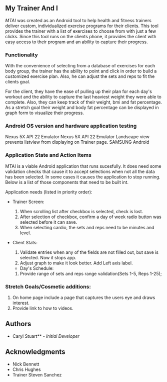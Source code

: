 ## My Trainer And I 

_MTAI_ was created as an Android tool to help health and fitness trainers deliver custom, individualized exercise programs for their clients.  This tool provides the trainer with a list of exercises to choose from with just a few clicks.  Since this tool runs
on the clients phone, it provides the client with easy access to their program and an ability to capture their progress.

### Functionality

With the convenience of selecting from a database of exercises for each body group, the trainer has the ability to point and click in 
order to build a customized exercise plan.  Also, he can adjust the sets and reps to fit the clients goal.  

For the client, they have the ease of pulling up their plan for each day's workout and the ability to capture the last heaviest 
weight they were able to complete.  Also, they can keep track of their weight, bmi and fat percentage.  As a stretch goal their 
weight and body fat percentage can be displayed in graph form to visualize their progress.

### Android OS version and hardware application testing
Nexus 5X API 22 Emulator
Nexus 5X API 22 Emulator Landscape view prevents listview from displaying on Trainer page.
SAMSUNG Android 
  
### Application State and Action Items

MTAI is a viable Android application that runs sucesfully.  It does need some validation checks that cause it to accept
selections when not all the data has been selected.  In some cases it causes the application to stop running.  Below is
a list of those components that need to be built int.

Application needs (listed in priority order):

* Trainer Screen:
  1) When scrolling list after checkbox is selected, check is lost.
  2) After selection of checkbox, confirm a day of week radio button was selected before it can save.
  3) When selecting cardio, the sets and reps need to be minutes and level.
  
* Client Stats:
  1) Validate entries when any of the fields are not filled out, but save is selected. Now it stops app.
  2) Adjust graph to make it look better.  Add Left axis label. 
  
  * Day's Schedule:
  1) Provide range of sets and reps range validation(Sets 1-5, Reps 1-25);

### Stretch Goals/Cosmetic additions:
1) On home page include a page that captures the users eye and draws interest.
2) Provide link to how to videos.

## Authors

* Caryl Stuart** - *Initial Developer* 

## Acknowledgments

* Nick Bennett
* Chris Hughes
* Trainer Steven Sanchez 
